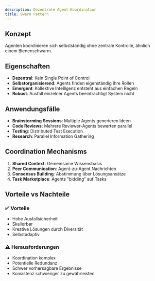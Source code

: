 ```yaml
---
description: Dezentrale Agent-Koordination
title: Swarm Pattern
---
```


## Konzept

Agenten koordinieren sich selbstständig ohne zentrale Kontrolle, ähnlich einem Bienenschwarm.

## Eigenschaften

- **Dezentral**: Kein Single Point of Control
- **Selbstorganisierend**: Agents finden eigenständig ihre Rollen
- **Emergent**: Kollektive Intelligenz entsteht aus einfachen Regeln
- **Robust**: Ausfall einzelner Agents beeinträchtigt System nicht

## Anwendungsfälle

- **Brainstorming Sessions**: Multiple Agents generieren Ideen
- **Code Reviews**: Mehrere Reviewer-Agents bewerten parallel
- **Testing**: Distributed Test Execution
- **Research**: Parallel Information Gathering

## Coordination Mechanisms

1. **Shared Context**: Gemeinsame Wissensbasis
2. **Peer Communication**: Agent-zu-Agent Nachrichten
3. **Consensus Building**: Abstimmung über Lösungsansätze
4. **Task Marketplace**: Agents "bidding" auf Tasks

## Vorteile vs Nachteile

### ✅ Vorteile
- Hohe Ausfallsicherheit
- Skalierbar
- Kreative Lösungen durch Diversität
- Selbstadaptiv

### ⚠️ Herausforderungen
- Koordination komplex
- Potentielle Redundanz
- Schwer vorhersagbare Ergebnisse
- Konsistenz schwieriger zu gewährleisten